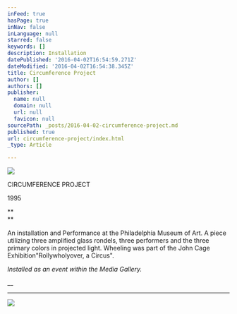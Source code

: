 ```yaml
---
inFeed: true
hasPage: true
inNav: false
inLanguage: null
starred: false
keywords: []
description: Installation
datePublished: '2016-04-02T16:54:59.271Z'
dateModified: '2016-04-02T16:54:38.345Z'
title: Circumference Project
author: []
authors: []
publisher:
  name: null
  domain: null
  url: null
  favicon: null
sourcePath: _posts/2016-04-02-circumference-project.md
published: true
url: circumference-project/index.html
_type: Article

---
```

![](https://the-grid-user-content.s3-us-west-2.amazonaws.com/4bf76a69-aa45-4c38-a427-a0862496995a.jpg)

CIRCUMFERENCE PROJECT

1995 

**  
**

An installation and Performance at the Philadelphia Museum of Art. A piece utilizing three amplified glass rondels, three performers and the three primary colors in projected light. Wheeling was part of the John Cage Exhibition"Rollywholyover, a Circus".

_Installed as an event within the Media Gallery._

__

****
![](https://the-grid-user-content.s3-us-west-2.amazonaws.com/f5218f1f-3c3e-445b-86ad-36b2c7136e1b.jpg)